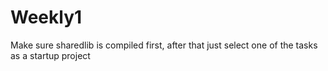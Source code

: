 # Weekly1

Make sure sharedlib is compiled first, after that just select one of the tasks as a startup project
